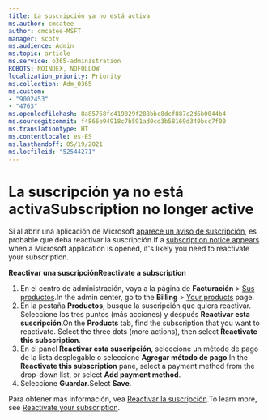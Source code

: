 ```yaml
---
title: La suscripción ya no está activa
ms.author: cmcatee
author: cmcatee-MSFT
manager: scotv
ms.audience: Admin
ms.topic: article
ms.service: o365-administration
ROBOTS: NOINDEX, NOFOLLOW
localization_priority: Priority
ms.collection: Adm_O365
ms.custom:
- "9002453"
- "4763"
ms.openlocfilehash: 8a85768fc419829f288bbc8dcf887c2d6b0044b4
ms.sourcegitcommit: f4866e94918c7b591ad0cd3b58169d340bcc7f00
ms.translationtype: HT
ms.contentlocale: es-ES
ms.lasthandoff: 05/19/2021
ms.locfileid: "52544271"
---
```

# <a name="subscription-no-longer-active"></a><span data-ttu-id="54d15-102">La suscripción ya no está activa</span><span class="sxs-lookup"><span data-stu-id="54d15-102">Subscription no longer active</span></span>

<span data-ttu-id="54d15-103">Si al abrir una aplicación de Microsoft [aparece un aviso de suscripción](https://support.microsoft.com/office/a-subscription-notice-appears-when-i-open-a-microsoft-365-application-4cabe32c-f594-4c0e-9191-3d3ade10cceb), es probable que deba reactivar la suscripción.</span><span class="sxs-lookup"><span data-stu-id="54d15-103">If a [subscription notice appears](https://support.microsoft.com/office/a-subscription-notice-appears-when-i-open-a-microsoft-365-application-4cabe32c-f594-4c0e-9191-3d3ade10cceb) when a Microsoft application is opened, it's likely you need to reactivate your subscription.</span></span>

<span data-ttu-id="54d15-104">**Reactivar una suscripción**</span><span class="sxs-lookup"><span data-stu-id="54d15-104">**Reactivate a subscription**</span></span>

1. <span data-ttu-id="54d15-105">En el centro de administración, vaya a la página de **Facturación** > [Sus productos](https://go.microsoft.com/fwlink/p/?linkid=842054).</span><span class="sxs-lookup"><span data-stu-id="54d15-105">In the admin center, go to the **Billing** > [Your products](https://go.microsoft.com/fwlink/p/?linkid=842054) page.</span></span>
2. <span data-ttu-id="54d15-p101">En la pestaña **Productos**, busque la suscripción que quiera reactivar. Seleccione los tres puntos (más acciones) y después **Reactivar esta suscripción**.</span><span class="sxs-lookup"><span data-stu-id="54d15-p101">On the **Products** tab, find the subscription that you want to reactivate. Select the three dots (more actions), then select **Reactivate this subscription**.</span></span>
3. <span data-ttu-id="54d15-108">En el panel **Reactivar esta suscripción**, seleccione un método de pago de la lista desplegable o seleccione **Agregar método de pago**.</span><span class="sxs-lookup"><span data-stu-id="54d15-108">In the **Reactivate this subscription** pane, select a payment method from the drop-down list, or select **Add payment method**.</span></span>
4. <span data-ttu-id="54d15-109">Seleccione **Guardar**.</span><span class="sxs-lookup"><span data-stu-id="54d15-109">Select **Save**.</span></span>

<span data-ttu-id="54d15-110">Para obtener más información, vea [Reactivar 
la suscripción](/microsoft-365/commerce/subscriptions/reactivate-your-subscription).</span><span class="sxs-lookup"><span data-stu-id="54d15-110">To learn more, see [Reactivate your subscription](/microsoft-365/commerce/subscriptions/reactivate-your-subscription).</span></span>